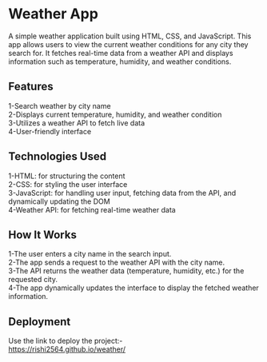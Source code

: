 # Weather App
A simple weather application built using HTML, CSS, and JavaScript. This app allows users to view the current weather conditions for any city they search for. It fetches real-time data from a weather API and displays information such as temperature, humidity, and weather conditions.

## Features
1-Search weather by city name <br>
2-Displays current temperature, humidity, and weather condition <br>
3-Utilizes a weather API to fetch live data <br>
4-User-friendly interface <br>

## Technologies Used
1-HTML: for structuring the content <br>
2-CSS: for styling the user interface <br>
3-JavaScript: for handling user input, fetching data from the API, and dynamically updating the DOM <br>
4-Weather API: for fetching real-time weather data <br>

## How It Works
1-The user enters a city name in the search input. <br>
2-The app sends a request to the weather API with the city name. <br>
3-The API returns the weather data (temperature, humidity, etc.) for the requested city. <br>
4-The app dynamically updates the interface to display the fetched weather information. <br>

## Deployment
Use the link to deploy the project:- <br>
https://rishi2564.github.io/weather/
